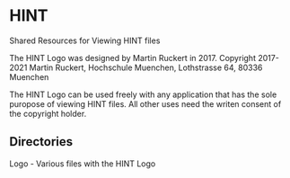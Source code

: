 # HINT
Shared Resources for Viewing HINT files

The HINT Logo was designed by Martin Ruckert in 2017.
Copyright 2017-2021 Martin Ruckert,
Hochschule Muenchen, Lothstrasse 64, 80336 Muenchen

The HINT Logo can be used freely with any application
that has the sole puropose of
viewing HINT files.
All other uses need the writen consent of the copyright holder.

## Directories
Logo - Various files with the HINT Logo


